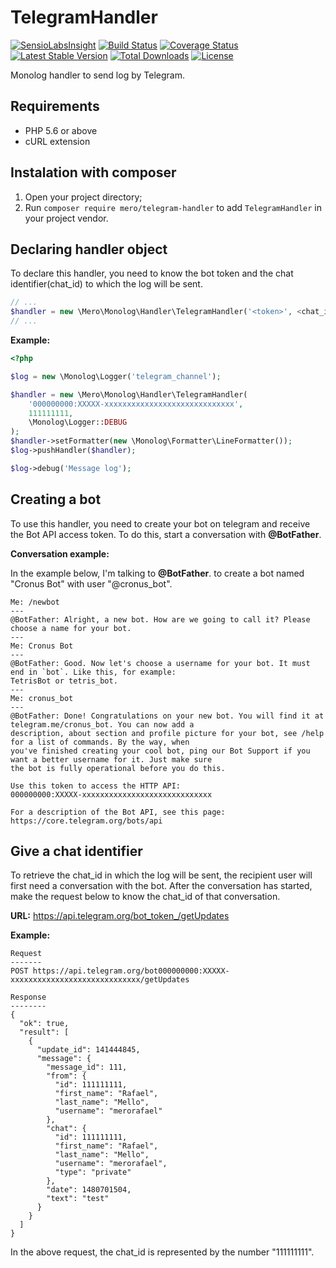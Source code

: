 TelegramHandler
===============

[![SensioLabsInsight](https://insight.sensiolabs.com/projects/d7f41933-3e48-4c2d-befc-35aba76bf0ef/mini.png)](https://insight.sensiolabs.com/projects/d7f41933-3e48-4c2d-befc-35aba76bf0ef)
[![Build Status](https://travis-ci.org/merorafael/telegram-handler.svg?branch=master)](https://travis-ci.org/merorafael/telegram-handler)
[![Coverage Status](https://coveralls.io/repos/github/merorafael/telegram-handler/badge.svg?branch=master)](https://coveralls.io/github/merorafael/telegram-handler?branch=master)
[![Latest Stable Version](https://poser.pugx.org/mero/telegram-handler/v/stable.svg)](https://packagist.org/packages/mero/telegram-handler) 
[![Total Downloads](https://poser.pugx.org/mero/telegram-handler/downloads.svg)](https://packagist.org/packages/mero/telegram-handler) 
[![License](https://poser.pugx.org/mero/telegram-handler/license.svg)](https://packagist.org/packages/mero/telegram-handler)

Monolog handler to send log by Telegram.

Requirements
------------

- PHP 5.6 or above
- cURL extension

Instalation with composer
-------------------------

1. Open your project directory;
2. Run `composer require mero/telegram-handler` to add `TelegramHandler` in your project vendor.

Declaring handler object
------------------------

To declare this handler, you need to know the bot token and the chat identifier(chat_id) to
which the log will be sent.

```php
// ...
$handler = new \Mero\Monolog\Handler\TelegramHandler('<token>', <chat_id>, <log_level>);
// ...
```

**Example:**

```php
<?php

$log = new \Monolog\Logger('telegram_channel');

$handler = new \Mero\Monolog\Handler\TelegramHandler(
    '000000000:XXXXX-xxxxxxxxxxxxxxxxxxxxxxxxxxxxx',
    111111111,
    \Monolog\Logger::DEBUG
);
$handler->setFormatter(new \Monolog\Formatter\LineFormatter());
$log->pushHandler($handler);

$log->debug('Message log');
```

Creating a bot
--------------

To use this handler, you need to create your bot on telegram and receive the Bot API access token.
To do this, start a conversation with **@BotFather**.

**Conversation example:**

In the example below, I'm talking to **@BotFather**. to create a bot named "Cronus Bot" with user "@cronus_bot".

```
Me: /newbot
---
@BotFather: Alright, a new bot. How are we going to call it? Please choose a name for your bot.
---
Me: Cronus Bot
---
@BotFather: Good. Now let's choose a username for your bot. It must end in `bot`. Like this, for example: 
TetrisBot or tetris_bot.
---
Me: cronus_bot
---
@BotFather: Done! Congratulations on your new bot. You will find it at telegram.me/cronus_bot. You can now add a 
description, about section and profile picture for your bot, see /help for a list of commands. By the way, when 
you've finished creating your cool bot, ping our Bot Support if you want a better username for it. Just make sure 
the bot is fully operational before you do this.

Use this token to access the HTTP API:
000000000:XXXXX-xxxxxxxxxxxxxxxxxxxxxxxxxxxxx

For a description of the Bot API, see this page: https://core.telegram.org/bots/api
```

Give a chat identifier
----------------------

To retrieve the chat_id in which the log will be sent, the recipient user will first need a conversation with 
the bot. After the conversation has started, make the request below to know the chat_id of that conversation.

**URL:** https://api.telegram.org/bot_token_/getUpdates

**Example:**

```
Request
-------
POST https://api.telegram.org/bot000000000:XXXXX-xxxxxxxxxxxxxxxxxxxxxxxxxxxxx/getUpdates

Response
--------
{
  "ok": true,
  "result": [
    {
      "update_id": 141444845,
      "message": {
        "message_id": 111,
        "from": {
          "id": 111111111,
          "first_name": "Rafael",
          "last_name": "Mello",
          "username": "merorafael"
        },
        "chat": {
          "id": 111111111,
          "first_name": "Rafael",
          "last_name": "Mello",
          "username": "merorafael",
          "type": "private"
        },
        "date": 1480701504,
        "text": "test"
      }
    }
  ]
}
```

In the above request, the chat_id is represented by the number "111111111".
